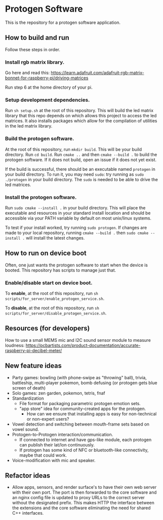 # Protogen Software
This is the repository for a protogen software application.

## How to build and run
Follow these steps in order.

### Install rgb matrix library.
Go here and read this: https://learn.adafruit.com/adafruit-rgb-matrix-bonnet-for-raspberry-pi/driving-matrices

Run step 6 at the home directory of your pi.

### Setup development dependencies.
Run `sh setup.sh` at the root of this repository. This will build the led matrix library that this repo depends on which allows this project to access the led matrices. It also installs packages which allow for the compilation of utilities in the led matrix library.

### Build the protogen software.
At the root of this repository, run `mkdir build`. This will be your build directory. Run `cd build`.
Run `cmake ..` and then `cmake --build .` to build the protogen software. If it does not build, open an issue if it does not yet exist.

If the build is successful, there should be an executable named `protogen` in your build directory.
To run it, you may need `sudo`: try running as `sudo ./protogen` in your build directory. The `sudo` is needed
to be able to drive the led matrices.

### Install the protogen software.
Run `sudo cmake --install .` in your build directory. This will place the executable and resources in your standard
install location and should be accessible via your PATH variable by default on most unix/linux systems.

To test if your install worked, try running `sudo protogen`. If changes are made to your local repository, running
`cmake --build .` then `sudo cmake --install .` will install the latest changes.

## How to run on device boot
Often, one just wants the protogen software to start when the device is booted.
This repository has scripts to manage just that.

### Enable/disable start on device boot.
To **enable**, at the root of this repository, run `sh scripts/for_server/enable_protogen_service.sh`.

To **disable**, at the root of this repository, run `sh scripts/for_server/disable_protogen_service.sh`.

## Resources (for developers)
How to use a small MEMS mic and I2C sound sensor module to measure loudness:
https://pcbartists.com/product-documentation/accurate-raspberry-pi-decibel-meter/

## New feature ideas
- Party games: bowling (with phone-swipe as "throwing" ball), trivia, battleship, multi-player pokemon, bomb defusing (or protogen gets blue screen of death)
- Solo games: zen garden, pokemon, tetris, fnaf
- Standardization
  - File format for packaging parametric protogen emotion sets.
  - "app store" idea for community-created apps for the protogen.
    - How can we ensure that installing apps is easy for non-technical or non-expert users?
- Vowel detection and switching between mouth-frame sets based on vowel sound.
- Protogen-to-Protogen interaction/communication.
  - If connected to internet and have gps-like module, each protogen can publish their lat/lon continuously. 
  - If protogen has some kind of NFC or bluetooth-like connectivity, maybe that could work.
- Voice-modification with mic and speaker.

## Refactor ideas
- Allow apps, sensors, and render surface's to have their own web server with their own port. The port is then forwarded to the core software and an nginx config file is updated to proxy URLs to the correct server without the designated prefix. This makes HTTP the interface between the extensions and the core software eliminating the need for shared C++ interfaces.